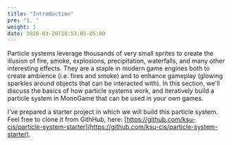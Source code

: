 ```yaml
---
title: "Introduction"
pre: "1. "
weight: 1
date: 2020-03-20T10:53:05-05:00
---
```

Particle systems leverage thousands of very small sprites to create the illusion of fire, smoke, explosions, precipitation, waterfalls, and many other interesting effects.  They are a staple in modern game engines both to create ambience (i.e. fires and smoke) and to enhance gameplay (glowing sparkles around objects that can be interacted with).  In this section, we'll discuss the basics of how particle systems work, and iteratively build a particle system in MonoGame that can be used in your own games.

I've prepared a starter project in which we will build this particle system.  Feel free to clone it from GithHub, here: [https://github.com/ksu-cis/particle-system-starter](https://github.com/ksu-cis/particle-system-starter).